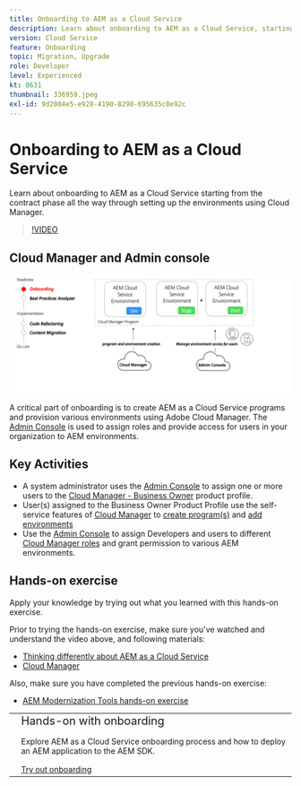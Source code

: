 ```yaml
---
title: Onboarding to AEM as a Cloud Service
description: Learn about onboarding to AEM as a Cloud Service, starting from the contract phase all the way to setting up environments using Cloud Manager.
version: Cloud Service
feature: Onboarding
topic: Migration, Upgrade
role: Developer
level: Experienced
kt: 8631
thumbnail: 336959.jpeg
exl-id: 9d2004e5-e928-4190-8298-695635c8e92c
---
```

# Onboarding to AEM as a Cloud Service 

Learn about onboarding to AEM as a Cloud Service starting from the contract phase all the way through setting up the environments using Cloud Manager.

>[!VIDEO](https://video.tv.adobe.com/v/336959?quality=12&learn=on)

## Cloud Manager and Admin console

![Onboarding high level diagram](assets/onboarding-diagram.png)

A critical part of onboarding is to create AEM as a Cloud Service programs and provision various environments using Adobe Cloud Manager. The [Admin Console](https://adminconsole.adobe.com/) is used to assign roles and provide access for users in your organization to AEM environments.

## Key Activities

+ A system administrator uses the [Admin Console](https://adminconsole.adobe.com/) to assign one or more users to the [Cloud Manager - Business Owner](https://experienceleague.adobe.com/docs/experience-manager-cloud-manager/using/requirements/setting-up-users-and-roles.html) product profile.
+ User(s) assigned to the Business Owner Product Profile use the self-service features of [Cloud Manager](https://experienceleague.adobe.com/docs/experience-manager-cloud-manager/using/introduction-to-cloud-manager.html) to [create program(s)](https://experienceleague.adobe.com/docs/experience-manager-cloud-service/implementing/using-cloud-manager/production-programs/creating-production-program.html) and [add environments](https://experienceleague.adobe.com/docs/experience-manager-cloud-service/implementing/using-cloud-manager/manage-environments.html)
+ Use the [Admin Console](https://adminconsole.adobe.com/) to assign Developers and users to different [Cloud Manager roles](https://experienceleague.adobe.com/docs/experience-manager-cloud-manager/using/requirements/setting-up-users-and-roles.html) and grant permission to various AEM environments.

## Hands-on exercise

Apply your knowledge by trying out what you learned with this hands-on exercise.

Prior to trying the hands-on exercise, make sure you've watched and understand the video above, and following materials:

+ [Thinking differently about AEM as a Cloud Service](./introduction.md)
+ [Cloud Manager](./cloud-manager.md)

Also, make sure you have completed the previous hands-on exercise:

+ [AEM Modernization Tools hands-on exercise](./aem-modernization-tools.md#hands-on-exercise)

<table style="border-width:0">
    <tr>
        <td style="width:150px">
            <a  rel="noreferrer"
                target="_blank"
                href="https://github.com/adobe/aem-cloud-engineering-video-series-exercises/tree/session3-onboarding#bootcamp---session-3-on-boarding"><img alt="Hands-on exercise GitHub repository" src="./assets/github.png"/>
            </a>        
        </td>
        <td style="width:100%;margin-bottom:1rem;">
            <div style="font-size:1.25rem;font-weight:400;">Hands-on with onboarding</div>
            <p style="margin:1rem 0">
                Explore AEM as a Cloud Service onboarding process and how to deploy an AEM application to the AEM SDK.
            </p>
            <a  rel="noreferrer"
                target="_blank"
                href="https://github.com/adobe/aem-cloud-engineering-video-series-exercises/tree/session3-onboarding#bootcamp---session-3-on-boarding" class="spectrum-Button spectrum-Button--primary spectrum-Button--sizeM">
                <span class="spectrum-Button-label has-no-wrap has-text-weight-bold">Try out onboarding</span>
            </a>
        </td>
    </tr>
</table>
